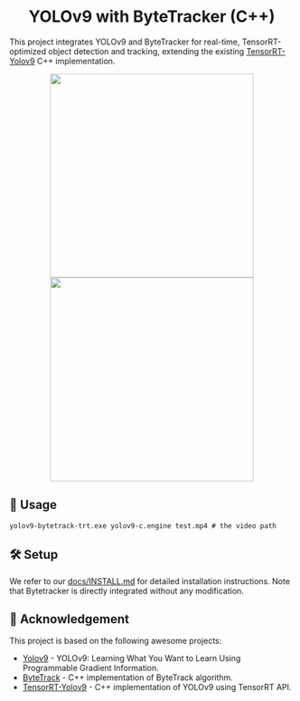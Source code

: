 
<h1 align="center"><span>YOLOv9 with ByteTracker (C++)</span></h1>

This project integrates YOLOv9 and ByteTracker for real-time, TensorRT-optimized object detection and tracking, extending the existing [TensorRT-Yolov9](https://github.com/spacewalk01/tensorrt-yolov9) C++ implementation.

<p align="center" margin: 0 auto;>
  <img src="assets/demo.gif" width="360px" />
  <img src="assets/highway.gif" width="360px" />
</p>

## 🚀 Usage

``` shell
yolov9-bytetrack-trt.exe yolov9-c.engine test.mp4 # the video path
```

## 🛠️ Setup

We refer to our [docs/INSTALL.md](https://github.com/spacewalk01/yolov9-bytetrack-tensorrt/blob/main/docs/INSTALL.md) for detailed installation instructions. Note that Bytetracker is directly integrated without any modification.

## 👏 Acknowledgement

This project is based on the following awesome projects:
- [Yolov9](https://github.com/WongKinYiu/yolov9) - YOLOv9: Learning What You Want to Learn Using Programmable Gradient Information.
- [ByteTrack](https://github.com/Vertical-Beach/ByteTrack-cpp) - C++ implementation of ByteTrack algorithm. 
- [TensorRT-Yolov9](https://github.com/spacewalk01/tensorrt-yolov9) - C++ implementation of YOLOv9 using TensorRT API.
